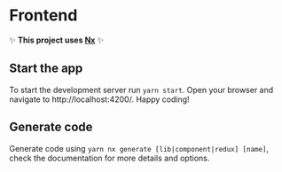 # Frontend

✨ **This project uses [Nx](https://nx.dev)** ✨

## Start the app

To start the development server run `yarn start`. Open your browser and navigate to http://localhost:4200/. Happy
coding!

## Generate code

Generate code using `yarn nx generate [lib|component|redux] [name]`, check the documentation for more details and
options.